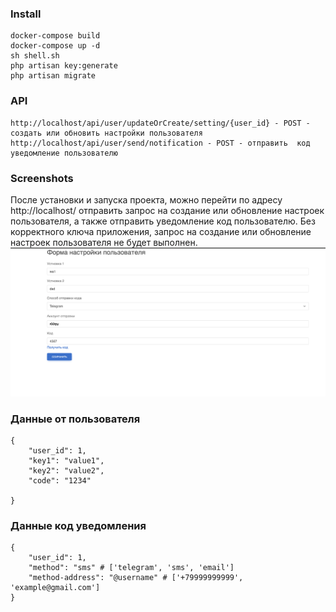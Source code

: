### Install
```
docker-compose build
docker-compose up -d
sh shell.sh
php artisan key:generate
php artisan migrate
```

### API
```
http://localhost/api/user/updateOrCreate/setting/{user_id} - POST - создать или обновить настройки пользователя
http://localhost/api/user/send/notification - POST - отправить  код уведомление пользователю
```

### Screenshots
После установки и запуска проекта, можно перейти по адресу http://localhost/ отправить запрос на создание или обновление настроек пользователя, а также отправить уведомление код пользователю.
Без корректного ключа приложения, запрос на создание или обновление настроек пользователя не будет выполнен.
![img.png](img.png)

### Данные от пользователя
```
{
    "user_id": 1,
    "key1": "value1",
    "key2": "value2",
    "code": "1234"
    
}
```
### Данные код уведомления
```
{
    "user_id": 1,
    "method": "sms" # ['telegram', 'sms', 'email']
    "method-address": "@username" # ['+79999999999', 'example@gmail.com']
}
```

